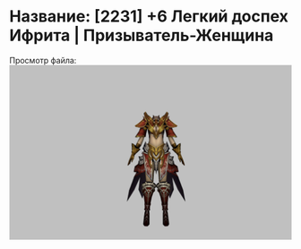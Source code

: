 # Название: [2231] +6 Легкий доспех Ифрита | Призыватель-Женщина

Просмотр файла:
![p090020.png](p090020.png)